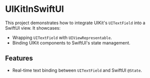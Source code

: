 # UIKitInSwiftUI

This project demonstrates how to integrate UIKit's `UITextField` into a SwiftUI view. It showcases:

- Wrapping `UITextField` with `UIViewRepresentable`.
- Binding UIKit components to SwiftUI's state management.

## Features

- Real-time text binding between `UITextField` and SwiftUI `@State`.
